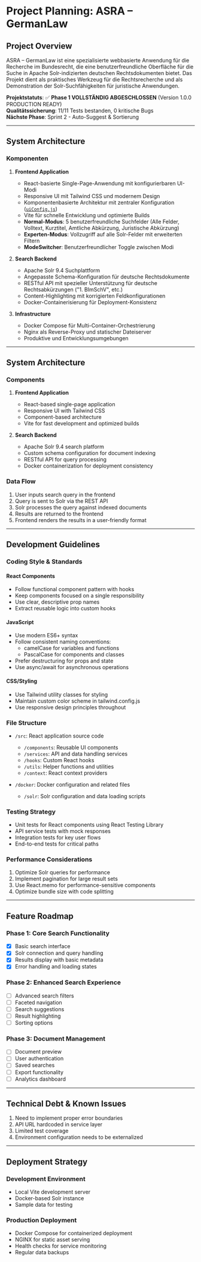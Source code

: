 # Project Planning: ASRA – GermanLaw

## Project Overview

ASRA – GermanLaw ist eine spezialisierte webbasierte Anwendung für die Recherche im Bundesrecht, die eine benutzerfreundliche Oberfläche für die Suche in Apache Solr-indizierten deutschen Rechtsdokumenten bietet. Das Projekt dient als praktisches Werkzeug für die Rechtsrecherche und als Demonstration der Solr-Suchfähigkeiten für juristische Anwendungen.

**Projektstatuts**: ✅ **Phase 1 VOLLSTÄNDIG ABGESCHLOSSEN** (Version 1.0.0 PRODUCTION READY)  
**Qualitätssicherung**: 11/11 Tests bestanden, 0 kritische Bugs  
**Nächste Phase**: Sprint 2 - Auto-Suggest & Sortierung

---

## System Architecture

### Komponenten

1. **Frontend Application**
   - React-basierte Single-Page-Anwendung mit konfigurierbaren UI-Modi
   - Responsive UI mit Tailwind CSS und modernem Design
   - Komponentenbasierte Architektur mit zentraler Konfiguration ([`uiConfig.js`](src/config/uiConfig.js ))
   - Vite für schnelle Entwicklung und optimierte Builds
   - **Normal-Modus**: 5 benutzerfreundliche Suchfelder (Alle Felder, Volltext, Kurztitel, Amtliche Abkürzung, Juristische Abkürzung)
   - **Experten-Modus**: Vollzugriff auf alle Solr-Felder mit erweiterten Filtern
   - **ModeSwitcher**: Benutzerfreundlicher Toggle zwischen Modi

2. **Search Backend**
   - Apache Solr 9.4 Suchplattform
   - Angepasste Schema-Konfiguration für deutsche Rechtsdokumente
   - RESTful API mit spezieller Unterstützung für deutsche Rechtsabkürzungen ("1. BImSchV", etc.)
   - Content-Highlighting mit korrigierten Feldkonfigurationen
   - Docker-Containerisierung für Deployment-Konsistenz

3. **Infrastructure**
   - Docker Compose für Multi-Container-Orchestrierung
   - Nginx als Reverse-Proxy und statischer Dateiserver
   - Produktive und Entwicklungsumgebungen

---

## System Architecture

### Components

1. **Frontend Application**
   - React-based single-page application
   - Responsive UI with Tailwind CSS
   - Component-based architecture
   - Vite for fast development and optimized builds

2. **Search Backend**
   - Apache Solr 9.4 search platform
   - Custom schema configuration for document indexing
   - RESTful API for query processing
   - Docker containerization for deployment consistency

### Data Flow

1. User inputs search query in the frontend
2. Query is sent to Solr via the REST API
3. Solr processes the query against indexed documents
4. Results are returned to the frontend
5. Frontend renders the results in a user-friendly format

---

## Development Guidelines

### Coding Style & Standards

#### React Components
- Follow functional component pattern with hooks
- Keep components focused on a single responsibility
- Use clear, descriptive prop names
- Extract reusable logic into custom hooks

#### JavaScript
- Use modern ES6+ syntax
- Follow consistent naming conventions:
  - camelCase for variables and functions
  - PascalCase for components and classes
- Prefer destructuring for props and state
- Use async/await for asynchronous operations

#### CSS/Styling
- Use Tailwind utility classes for styling
- Maintain custom color scheme in tailwind.config.js
- Use responsive design principles throughout

### File Structure

- `/src`: React application source code
  - `/components`: Reusable UI components
  - `/services`: API and data handling services
  - `/hooks`: Custom React hooks
  - `/utils`: Helper functions and utilities
  - `/context`: React context providers

- `/docker`: Docker configuration and related files
  - `/solr`: Solr configuration and data loading scripts

### Testing Strategy

- Unit tests for React components using React Testing Library
- API service tests with mock responses
- Integration tests for key user flows
- End-to-end tests for critical paths

### Performance Considerations

1. Optimize Solr queries for performance
2. Implement pagination for large result sets
3. Use React.memo for performance-sensitive components
4. Optimize bundle size with code splitting

---

## Feature Roadmap

### Phase 1: Core Search Functionality
- [x] Basic search interface
- [x] Solr connection and query handling
- [x] Results display with basic metadata
- [x] Error handling and loading states

### Phase 2: Enhanced Search Experience
- [ ] Advanced search filters
- [ ] Faceted navigation
- [ ] Search suggestions
- [ ] Result highlighting
- [ ] Sorting options

### Phase 3: Document Management
- [ ] Document preview
- [ ] User authentication
- [ ] Saved searches
- [ ] Export functionality
- [ ] Analytics dashboard

---

## Technical Debt & Known Issues

1. Need to implement proper error boundaries
2. API URL hardcoded in service layer
3. Limited test coverage
4. Environment configuration needs to be externalized

---

## Deployment Strategy

### Development Environment
- Local Vite development server
- Docker-based Solr instance
- Sample data for testing

### Production Deployment
- Docker Compose for containerized deployment
- NGINX for static asset serving
- Health checks for service monitoring
- Regular data backups


